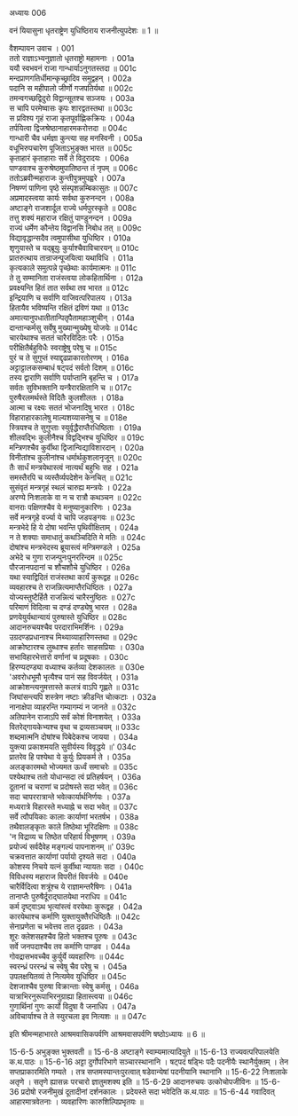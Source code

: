 अध्यायः 006

वनं यियासुना धृतराष्ट्रेण युधिष्ठिराय राजनीत्युपदेशः ॥ 1 ॥

वैशम्पायन उवाच ।	001  
ततो राज्ञाऽभ्यनुज्ञातो धृतराष्ट्रो महामनाः ।	001a  
ययौ स्वभवनं राजा गान्धार्याऽनुगतस्तदा ॥	001c  
मन्दप्राणगतिर्धीमान्कृच्छ्रादिव समुद्वहन् ।	002a  
पदानि स महीपालो जीर्णो गजपतिर्यथा ॥	002c  
तमन्वगच्छद्विदुरो विद्वान्सूतश्च सञ्जयः ।	003a  
स चापि परमेष्वासः कृपः शारद्वतस्तथा ॥	003c  
स प्रविश्य गृहं राजा कृतपूर्वाह्णिकक्रियः ।	004a  
तर्पयित्वा द्विजश्रेष्ठानाहारमकरोत्तदा ॥	004c  
गान्धारी चैव धर्मज्ञा कुन्त्या सह मनस्विनी ।	005a  
वधूभिरुपचारेण पूजिताऽभुङ्क्त भारत ॥	005c  
कृताहारं कृताहाराः सर्वे ते विदुरादयः ।	006a  
पाण्डवाश्च कुरुश्रेष्ठमुपातिष्ठन्त तं नृपम् ॥	006c  
ततोऽब्रवीन्महाराजः कुन्तीपुत्रमुपह्वरे ।	007a  
निषण्णं पाणिना पृष्ठे संस्पृशन्नम्बिकासुतः ॥	007c  
अप्रमादस्त्वया कार्यः सर्वथा कुरुनन्दन ।	008a  
अष्टाङ्गे राजशार्दूल राज्ये धर्मपुरस्कृते ॥	008c  
तत्तु शक्यं महाराज रक्षितुं पाण्डुनन्दन ।	009a  
राज्यं धर्मेण कौन्तेय विद्वानसि निबोध तत् ॥	009c  
विद्यावृद्धान्सदैव त्वमुपासीथा युधिष्ठिर ।	010a  
शृणुयास्ते च यद्ब्रूयुः कुर्याश्चैवाविचारयन् ॥	010c  
प्रातरुत्थाय तान्राजन्पूजयित्वा यथाविधि ।	011a  
कृत्यकाले समुत्पन्ने पृच्छेथाः कार्यमात्मनः ॥	011c  
ते तु सम्मानिता राजंस्त्वया लोकहितार्थिना ।	012a  
प्रवक्ष्यन्ति हितं तात सर्वथा तव भारत ॥	012c  
इन्द्रियाणि च सर्वाणि वाजिवत्परिपालय ।	013a  
हितायैव भविष्यन्ति रक्षितं द्रविणं यथा ॥	013c  
अमात्यानुपधातीतान्पितृपैतामहाञ्शुचीन् ।	014a  
दान्तान्कर्मसु सर्वेषु मुख्यान्मुख्येषु योजयेः ॥	014c  
चारयेथाश्च सततं चारैरविदितः परैः ।	015a  
परीक्षितैर्बहुविधैः स्वराष्ट्रेषु परेषु च ॥	015c  
पुरं च ते सुगुप्तं स्याद्दृढप्राकारतोरणम् ।	016a  
अट्टाट्टालकसम्बाधं षट्पदं सर्वतो दिशम् ॥	016c  
तस्य द्वाराणि सर्वाणि पर्याप्तानि बृहन्ति च ।	017a  
सर्वतः सुविभक्तानि यन्त्रैरारक्षितानि च ॥	017c  
पुरुषैरलमर्थस्ते विदितैः कुलशीलतः ।	018a  
आत्मा च रक्ष्यः सततं भोजनादिषु भारत ।	018c  
विहाराहारकालेषु माल्यशय्यासनेषु च ॥	018e  
स्त्रियश्च ते सुगुप्ताः स्युर्वृद्धैराप्तैरधिष्ठिताः ।	019a  
शीलवद्भिः कुलीनैश्च विद्वद्भिश्च युधिष्ठिर ॥	019c  
मन्त्रिणश्चैव कुर्वीथा द्विजान्विद्याविशारदान् ।	020a  
विनीतांश्च कुलीनांश्च धर्मार्थकुशलानृजून् ॥	020c  
तैः सार्धं मन्त्रयेथास्त्वं नात्यर्थं बहुभिः सह ।	021a  
समस्तैरपि च व्यस्तैर्व्यपदेशेन केनचित् ॥	021c  
सुसंवृतं मन्त्रगृहं स्थलं चारुह्य मन्त्रयेः ।	022a  
अरण्ये निःशलाके वा न च रात्रौ कथञ्चन ॥	022c  
वानराः पक्षिणश्चैव ये मनुष्यानुकारिणः ।	023a  
सर्वे मन्त्रगृहे वर्ज्या ये चापि जडपङ्गवः ॥	023c  
मन्त्रभेदे हि ये दोषा भवन्ति पृथिवीक्षिताम् ।	024a  
न ते शक्याः समाधातुं कथञ्चिदिति मे मतिः ॥	024c  
दोषांश्च मन्त्रभेदस्य ब्रूयास्त्वं मन्त्रिमण्डले ।	025a  
अभेदे च गुणा राजन्पुनःपुनररिन्दम ॥	025c  
पौरजानपदानां च शौचशौचे युधिष्ठिर ।	026a  
यथा स्याद्विदितं राजंस्तथा कार्यं कुरूद्वह ॥	026c  
व्यवहारश्च ते राजन्नित्यमाप्तैरधिष्ठितः ।	027a  
योज्यस्तुष्टैर्हितै राजन्नित्यं चारैरनुष्ठितः ॥	027c  
परिमाणं विदित्वा च दण्डं दण्ड्येषु भारत ।	028a  
प्रणयेयुर्यथान्यायं पुरुषास्ते युधिष्ठिर ॥	028c  
आदानरुचयश्चैव परदाराभिमर्शिनः ।	029a  
उग्रदण्डप्रधानाश्च मिथ्याव्याहारिणस्तथा ॥	029c  
आक्रोष्टारश्च लुब्धाश्च हर्तारः साहसप्रियाः ।	030a  
सभाविहारभेत्तारो वर्णानां च प्रदूषकाः ।	030c  
हिरण्यदण्ड्या वध्याश्च कर्तव्या देशकालतः ॥	030e  
\'अवरोधभूमौ भृत्यैश्च पानं सह विवर्जयेत् ।	031a  
आक्रोशन्त्यनुमत्तास्ते कलत्रं वाऽपि गृह्णते ॥	031c  
जिघांसन्त्यपि शस्त्रेण नष्टाः क्रीडन्ति चोत्कटाः ।	032a  
नानाक्षेपा व्याहरन्ति गम्यागम्यं न जानते ॥	032c  
अतिपानेन राजाऽपि सर्वं कोशं विनाशयेत् ।	033a  
वितरेद्गायकेभ्यश्च वृथा च द्रव्यसञ्चयम् ॥	033c  
शब्दमात्मनि दोषांश्च पिबेदेकश्च जायया ।	034a  
युक्त्या प्रकाशमयति सुवीर्यस्य विवृद्धये ॥\'	034c  
प्रातरेव हि पश्येथा ये कुर्युः प्रियकर्म ते ।	035a  
अलङ्कारमथो भोज्यमत ऊर्ध्वं समाचरेः ॥	035c  
पश्येथाश्च ततो योधान्सदा त्वं प्रतिहर्षयन् ।	036a  
दूतानां च चराणां च प्रदोषस्ते सदा भवेत् ॥	036c  
सदा चापररात्रान्ते भवेत्कार्यार्थनिर्णयः ।	037a  
मध्यरात्रे विहारस्ते मध्याह्ने च सदा भवेत् ॥	037c  
सर्वे त्वौपयिकाः कालाः कार्याणां भरतर्षभ ।	038a  
तथैवालङ्कृतः काले तिष्ठेथा भूरिदक्षिणः ॥	038c  
\'न विद्राव्य च तिष्ठेत परिहार्य विभूषणम् ।	039a  
प्रयोज्यं सर्वदैवेह मङ्गल्यं पापनाशनम् ॥\'	039c  
चक्रवत्तात कार्याणां पर्यायो दृश्यते सदा ।	040a  
कोशस्य निचये यत्नं कुर्वीथा न्यायतः सदा ।	040c  
विविधस्य महाराज विपरीतं विवर्जयेः ॥	040e  
चारैर्विदित्वा शत्रूंश्च ये राज्ञामन्तरैषिणः ।	041a  
तानाप्तैः पुरुषैर्दूराद्घातयेथा नराधिप ॥	041c  
कर्म दृष्ट्वाऽथ भृत्यांस्त्वं वरयेथाः कुरूद्वह ।	042a  
कारयेथाश्च कर्माणि युक्तायुक्तैरधिष्ठितैः ॥	042c  
सेनाप्रणेता च भवेत्तव तात दृढव्रतः ।	043a  
शूरः क्लेशसहश्चैव हितो भक्तश्च पूरुषः ॥	043c  
सर्वे जनपदाश्चैव तव कर्माणि पाण्डव ।	044a  
गोवद्रासभवच्चैव कुर्युर्ये व्यवहारिणः ॥	044c  
स्वरन्ध्रं पररन्ध्रं च स्वेषु चैव परेषु च ।	045a  
उपलक्षयितव्यं ते नित्यमेव युधिष्ठिर ॥	045c  
देशजाश्चैव पुरुषा विक्रान्ताः स्वेषु कर्मसु ।	046a  
यात्राभिरनुरूपाभिरनुग्राह्या हितास्त्वया ॥	046c  
गुणार्थिनां गुणः कार्यो विदुषा वै जनाधिप ।	047a  
अविचार्याश्च ते ते स्युरचला इव नित्यशः ॥ ॥	047c  

इति श्रीमन्महाभारते आश्रमवासिकपर्वणि आश्रमवासपर्वणि षष्ठोऽध्यायः ॥ 6 ॥

15-6-5 अभुङ्क्त भुक्तवती ॥ 15-6-8 अष्टाङ्गे स्वाम्यमात्यादियुते ॥ 15-6-13 राज्यवत्परिपालयेति क.थ.पाठः ॥ 15-6-16 अट्टा दुर्गोपरिभागे सञ्चारस्थानानि । षट्पदं षड्भिः पदैः पदनीयैः स्थानैर्युक्तम् । तेन सप्तप्राकारमिति गम्यते । तत्र सप्तमस्यान्तःपुरत्वात् षडेवान्येषां पदनीयानि स्थानानि ॥ 15-6-22 निःशलाके अतृणे । सतृणे ह्यासन्नः परचारो ज्ञातुमशक्य इति ॥ 15-6-29 आदानरुचयः उत्कोचोपजीविनः ॥ 15-6-36 प्रदोषो रजनीमुखं दूतादीनां दर्शनकालः । प्रदेयस्ते सदा भवेदिति क.थ.पाठः ॥ 15-6-44 गवादिवत् आहारमात्रवेतनाः । व्यवहारिणः कारुशिल्पिप्रभृतयः ॥
